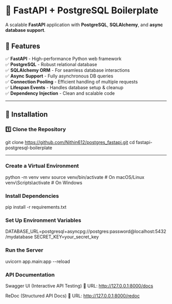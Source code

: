 # 🚀 FastAPI + PostgreSQL Boilerplate

A scalable **FastAPI** application with **PostgreSQL**, **SQLAlchemy**, and **async database support**.

## 📑 Features
✅ **FastAPI** - High-performance Python web framework  
✅ **PostgreSQL** - Robust relational database  
✅ **SQLAlchemy ORM** - For seamless database interactions  
✅ **Async Support** - Fully asynchronous DB queries  
✅ **Connection Pooling** - Efficient handling of multiple requests  
✅ **Lifespan Events** - Handles database setup & cleanup  
✅ **Dependency Injection** - Clean and scalable code  

---

## 🔧 Installation

### 1️⃣ **Clone the Repository**

git clone https://github.com/Nithin612/postgres_fastapi.git
cd fastapi-postgresql-boilerplate

---

### Create a Virtual Environment

python -m venv venv
source venv/bin/activate  # On macOS/Linux
venv\Scripts\activate  # On Windows

### Install Dependencies
pip install -r requirements.txt

### Set Up Environment Variables
DATABASE_URL=postgresql+asyncpg://postgres:password@localhost:5432/mydatabase
SECRET_KEY=your_secret_key


### Run the Server
uvicorn app.main:app --reload

### API Documentation
Swagger UI (Interactive API Testing)
📌 URL: http://127.0.0.1:8000/docs

ReDoc (Structured API Docs)
📌 URL: http://127.0.0.1:8000/redoc
